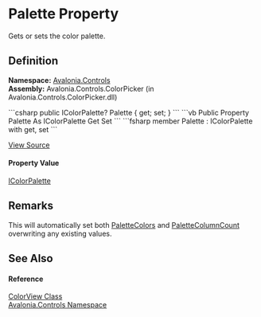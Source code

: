 # Palette Property


Gets or sets the color palette.



## Definition
**Namespace:** <a href="N_Avalonia_Controls">Avalonia.Controls</a>  
**Assembly:** Avalonia.Controls.ColorPicker (in Avalonia.Controls.ColorPicker.dll)

<Tabs groupId="api-code-preview">
<TabItem value="csharp" label="C#">
```csharp
public IColorPalette? Palette { get; set; }
```
</TabItem>
<TabItem value="vb" label="VB">
```vb
Public Property Palette As IColorPalette
	Get
	Set
```
</TabItem>
<TabItem value="fsharp" label="F#">
```fsharp
member Palette : IColorPalette with get, set
```
</TabItem>
</Tabs>



<a href="https://github.com/AvaloniaUI/Avalonia/tree/master/src/Avalonia.Controls.ColorPicker/ColorView/ColorView.Properties.cs#L500" title="View the source code">View Source</a>



#### Property Value
<a href="T_Avalonia_Controls_IColorPalette">IColorPalette</a>

## Remarks
This will automatically set both <a href="P_Avalonia_Controls_ColorView_PaletteColors">PaletteColors</a> and <a href="P_Avalonia_Controls_ColorView_PaletteColumnCount">PaletteColumnCount</a> overwriting any existing values.

## See Also


#### Reference
<a href="T_Avalonia_Controls_ColorView">ColorView Class</a>  
<a href="N_Avalonia_Controls">Avalonia.Controls Namespace</a>  

